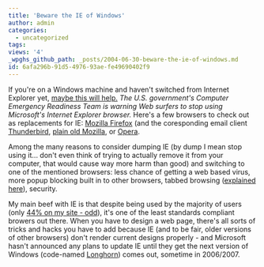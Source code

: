 ```yaml
---
title: 'Beware the IE of Windows'
author: admin
categories:
  - uncategorized
tags: 
views: '4'
_wpghs_github_path: _posts/2004-06-30-beware-the-ie-of-windows.md
id: 6afa296b-91d5-4976-93ae-fe49690402f9
---
```

<p>If you're on a Windows machine and haven't switched from Internet Explorer yet, <a href="http://www.internetnews.com/security/article.php/3374931">maybe this will help.</a>  <i>The U.S. government's Computer Emergency Readiness Team is warning Web surfers to stop using Microsoft's Internet Explorer browser.</i>  Here's a few browsers to check out as replacements for IE: <a href="http://www.mozilla.org/products/firefox/">Mozilla Firefox</a> (and the coresponding email client <a href="http://www.mozilla.org/products/thunderbird/">Thunderbird</a>, <a href="http://www.mozilla.org/products/mozilla1.x/">plain old Mozilla</a>, or <a href="http://www.opera.com/">Opera</a>.</p>
<p>Among the many reasons to consider dumping IE (by dump I mean stop using it... don't even think of trying to actually remove it from your computer, that would cause way more harm than good) and switching to one of the mentioned browsers: less chance of getting a web based virus, more popup blocking built in to other browsers, tabbed browsing (<a href="http://www.mozilla.org/products/firefox/why/">explained here</a>), security.</p>
<p>My main beef with IE is that despite being used by the majority of users (only <a href="http://www.nedstatbasic.net/s?tab=1&amp;link=5&amp;id=1701766">44% on my site - odd</a>), it's one of the least standards compliant browers out there.  When you have to design a web page, there's all sorts of tricks and hacks you have to add because IE (and to be fair, older versions of other browsers) don't render current designs properly - and Microsoft hasn't announced any plans to update IE until they get the next version of Windows (code-named <a href="http://msdn.microsoft.com/longhorn/">Longhorn</a>) comes out, sometime in 2006/2007.</p>
